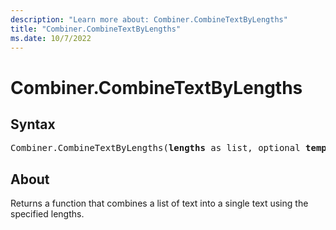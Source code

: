 ```yaml
---
description: "Learn more about: Combiner.CombineTextByLengths"
title: "Combiner.CombineTextByLengths"
ms.date: 10/7/2022
---
```

# Combiner.CombineTextByLengths

## Syntax

<pre>
Combiner.CombineTextByLengths(<b>lengths</b> as list, optional <b>template</b> as nullable text) as function
</pre>

## About

Returns a function that combines a list of text into a single text using the specified lengths.
